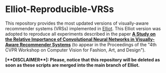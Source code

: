 # Elliot-Reproducible-VRSs

This repository provides the most updated versions of visually-aware recommender systems (VRSs) implemented in [Elliot](https://github.com/sisinflab/elliot). This Elliot version was adopted to reproduce all experiments described in the paper **[A Study on the Relative Importance of Convolutional Neural Networks in Visually-Aware Recommender Systems](https://www.researchgate.net/publication/350873965_A_Study_on_the_Relative_Importance_of_Convolutional_Neural_Networks_in_Visually-Aware_Recommender_Systems)** (to appear in the Proceedings of the "4th CVPR Workshop on Computer Vision for Fashion, Art, and Design").

**\[\*\*DISCLAIMER\*\*\]: Please, notice that this repository will be deleted as soon as these scripts are merged into the main branch of Elliot.**

